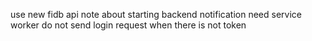 use new fidb api
note about starting backend
notification need service worker
do not send login request when there is not token
